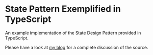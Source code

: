 # State Pattern Exemplified in TypeScript

An example implementation of the State Design Pattern provided in TypeScript.

Please have a look at [my blog](https://blog.sebastian-felling.com/typescript/state-pattern) for a complete discussion of the source.
